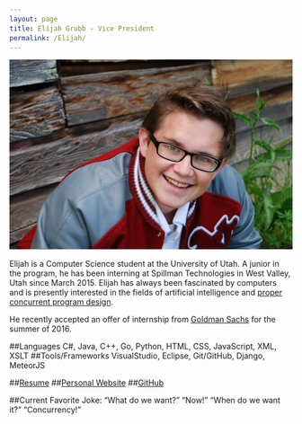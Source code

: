 ```yaml
---
layout: page
title: Elijah Grubb - Vice President
permalink: /Elijah/
---
```


![Image of Elijah](../resources/images/ElijahPic.jpg)

Elijah is a Computer Science student at the University of Utah. A junior in the program, he has been interning at Spillman Technologies in West Valley, Utah since March 2015. Elijah has always been fascinated by computers and is presently interested in the fields of artificial intelligence and [proper concurrent program design](https://vimeo.com/49718712).

He recently accepted an offer of internship from [Goldman Sachs](http://www.goldmansachs.com/what-we-do/engineering/index.html) for the summer of 2016.

##Languages
C#, Java, C++, Go, Python, HTML, CSS, JavaScript, XML, XSLT
##Tools/Frameworks
VisualStudio, Eclipse, Git/GitHub, Django, MeteorJS

##[Resume](../resources/resumes/elijahgrubb.resume.pdf)
##[Personal Website](http://www.elijahgrubb.com/)
##[GitHub](https://www.github.com/judgegrubb)

##Current Favorite Joke:
“What do we want?” “Now!” “When do we want it?” “Concurrency!”
